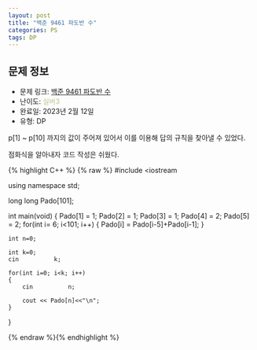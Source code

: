 ```yaml
---
layout: post
title: "백준 9461 파도반 수"
categories: PS
tags: DP
---
```


## 문제 정보
- 문제 링크: [백준 9461 파도반 수](https://www.acmicpc.net/problem/9461)
- 난이도: <span style="color:#B5C78A">실버3</span>
- 완료일: 2023년 2월 12일
- 유형: DP

p[1] ~ p[10] 까지의 값이 주어져 있어서 이를 이용해 답의 규칙을 찾아낼 수 있었다.

점화식을 알아내자 코드 작성은 쉬웠다. 

{% highlight C++ %} {% raw %}
#include <iostream	

using namespace std;

long long Pado[101];

int main(void)
{
	Pado[1] = 1;
	Pado[2] = 1;
	Pado[3] = 1;
	Pado[4] = 2;
	Pado[5] = 2;
	for(int i= 6; i<101; i++)
	{
		Pado[i] = Pado[i-5]+Pado[i-1];
	}
	
	int n=0;
	
	int k=0;
	cin 		 k;
	
	for(int i=0; i<k; i++)
	{
		cin 		 n;

		cout << Pado[n]<<"\n";		
	}
	
}

{% endraw %}{% endhighlight %}
